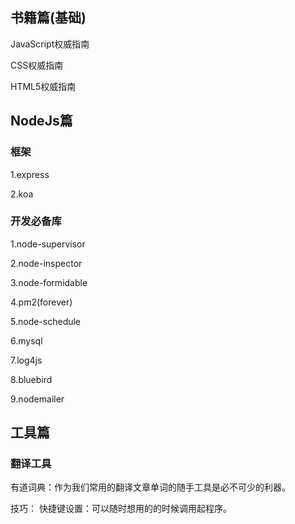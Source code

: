 ## 书籍篇(基础)
JavaScript权威指南

CSS权威指南

HTML5权威指南

## NodeJs篇
### 框架
1.express

2.koa
### 开发必备库
1.node-supervisor

2.node-inspector

3.node-formidable

4.pm2(forever)

5.node-schedule

6.mysql

7.log4js

8.bluebird

9.nodemailer

## 工具篇

### 翻译工具
有道词典：作为我们常用的翻译文章单词的随手工具是必不可少的利器。

技巧：
快捷键设置：可以随时想用的的时候调用起程序。
